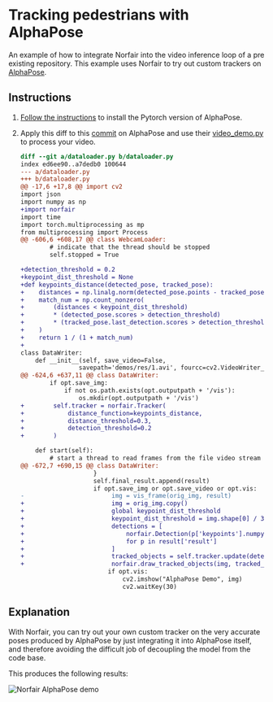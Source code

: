 # Tracking pedestrians with AlphaPose

An example of how to integrate Norfair into the video inference loop of a pre existing repository. This example uses Norfair to try out custom trackers on [AlphaPose](https://github.com/MVIG-SJTU/AlphaPose).

## Instructions


1. [Follow the instructions](https://github.com/MVIG-SJTU/AlphaPose/tree/pytorch#installation) to install the Pytorch version of AlphaPose.
2. Apply this diff to this [commit](https://github.com/MVIG-SJTU/AlphaPose/commit/ded84d450faf56227680f0527ff7e24ab7268754) on AlphaPose and use their [video_demo.py](https://github.com/MVIG-SJTU/AlphaPose/blob/ded84d450faf56227680f0527ff7e24ab7268754/video_demo.py) to process your video.

    ```diff
    diff --git a/dataloader.py b/dataloader.py
    index ed6ee90..a7dedb0 100644
    --- a/dataloader.py
    +++ b/dataloader.py
    @@ -17,6 +17,8 @@ import cv2
    import json
    import numpy as np
    +import norfair
    import time
    import torch.multiprocessing as mp
    from multiprocessing import Process
    @@ -606,6 +608,17 @@ class WebcamLoader:
            # indicate that the thread should be stopped
            self.stopped = True

    +detection_threshold = 0.2
    +keypoint_dist_threshold = None
    +def keypoints_distance(detected_pose, tracked_pose):
    +    distances = np.linalg.norm(detected_pose.points - tracked_pose.estimate, axis=1)
    +    match_num = np.count_nonzero(
    +        (distances < keypoint_dist_threshold)
    +        * (detected_pose.scores > detection_threshold)
    +        * (tracked_pose.last_detection.scores > detection_threshold)
    +    )
    +    return 1 / (1 + match_num)
    +
    class DataWriter:
        def __init__(self, save_video=False,
                    savepath='demos/res/1.avi', fourcc=cv2.VideoWriter_fourcc(*'XVID'), fps=25, frameSize=(640,480),
    @@ -624,6 +637,11 @@ class DataWriter:
            if opt.save_img:
                if not os.path.exists(opt.outputpath + '/vis'):
                    os.mkdir(opt.outputpath + '/vis')
    +        self.tracker = norfair.Tracker(
    +            distance_function=keypoints_distance,
    +            distance_threshold=0.3,
    +            detection_threshold=0.2
    +        )

        def start(self):
            # start a thread to read frames from the file video stream
    @@ -672,7 +690,15 @@ class DataWriter:
                        }
                        self.final_result.append(result)
                        if opt.save_img or opt.save_video or opt.vis:
    -                        img = vis_frame(orig_img, result)
    +                        img = orig_img.copy()
    +                        global keypoint_dist_threshold
    +                        keypoint_dist_threshold = img.shape[0] / 30
    +                        detections = [
    +                            norfair.Detection(p['keypoints'].numpy(), scores=p['kp_score'].squeeze().numpy())
    +                            for p in result['result']
    +                        ]
    +                        tracked_objects = self.tracker.update(detections=detections)
    +                        norfair.draw_tracked_objects(img, tracked_objects)
                            if opt.vis:
                                cv2.imshow("AlphaPose Demo", img)
                                cv2.waitKey(30)
    ```

## Explanation

With Norfair, you can try out your own custom tracker on the very accurate poses produced by AlphaPose by just integrating it into AlphaPose itself, and therefore avoiding the difficult job of decoupling the model from the code base.

This produces the following results:

![Norfair AlphaPose demo](../../docs/alphapose.gif)
